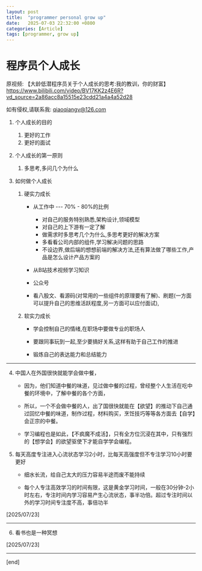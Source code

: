 ```yaml
---
layout: post
title:  "programmer personal grow up"
date:   2025-07-03 22:32:00 +0800
categories: [Article]
tags: [programmer, grow up]
---
```

# 程序员个人成长

原视频: 【大龄低潜程序员关于个人成长的思考:我的教训，你的财富】
<https://www.bilibili.com/video/BV17KK2z4E6R?vd_source=2a86acc8a15515e23cdd21a4a4a52d28>

如有侵权,请联系我: qiaoqiangv@126.com

1. 个人成长的目的

   1. 更好的工作
   2. 更好的面试

2. 个人成长的第一原则

   1. 多思考,多问几个为什么

3. 如何做个人成长

   1. 硬实力成长

      - 从工作中 --- 70% - 80%的比例
        - 对自己的服务特别熟悉,架构设计,领域模型
        - 对自己的上下游有一定了解
        - 做需求时多思考几个为什么,多思考更好的解决方案
        - 多看看公司内部的组件,学习解决问题的思路
        - 不设边界,做后端的想想前端的解决方法,还有算法做了哪些工作,产品是怎么设计产品方案的

      - 从B站技术视频学习知识

      - 公众号

      - 看八股文、看源码(对常用的一些组件的原理要有了解)、刷题(一方面可以提升自己的思维活跃程度,另一方面可以应付面试),

   2. 软实力成长

      - 学会控制自己的情绪,在职场中要做专业的职场人

      - 要跟同事玩到一起,至少要搞好关系,这样有助于自己工作的推进

      - 锻炼自己的表达能力和总结能力

--------------------------------------------

4. 中国人在外国很快就能学会做中餐，

      - 因为，他们知道中餐的味道，见过做中餐的过程，曾经整个人生活在吃中餐的环境中，了解中餐的各个方面，

      - 所以，一个不会做中餐的人，出了国很快就能在【欲望】的推动下自己通过回忆中餐的味道，制作过程，材料购买，烹饪技巧等等各方面去【自学】会正宗的中餐。

      - 学习编程也是如此，【不疯魔不成活】，只有全方位沉浸在其中，只有强烈的【想学会】的欲望驱使下才能自学学会编程。

5. 每天高度专注进入心流状态学习2小时，比每天高强度但不专注学习10小时要更好

      - 细水长流，给自己太大的压力容易半途而废不能持续

      - 每个人专注高效学习的时间有限，这是黄金学习时间，一般在30分钟-2小时左右，专注时间内学习容易产生心流状态，事半功倍。超过专注时间以外的学习时间专注度不高，事倍功半

[2025/07/23]

--------------------------------------------

6. 看书也是一种冥想

[2025/07/23]

--------------------------------------------

[end]
